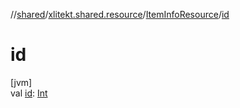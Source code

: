 //[shared](../../../index.md)/[xlitekt.shared.resource](../index.md)/[ItemInfoResource](index.md)/[id](id.md)

# id

[jvm]\
val [id](id.md): [Int](https://kotlinlang.org/api/latest/jvm/stdlib/kotlin/-int/index.html)
